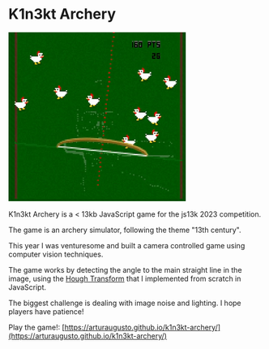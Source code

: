 # K1n3kt Archery

![demo](short_demo.gif "Short Demo")

K1n3kt Archery is a < 13kb JavaScript game for the js13k 2023 competition.

The game is an archery simulator, following the theme "13th century".

This year I was venturesome and built a camera controlled game using computer vision techniques.

The game works by detecting the angle to the main straight line in the image, using the [Hough Transform](https://en.wikipedia.org/wiki/Hough_transform) that I implemented from scratch in JavaScript.

The biggest challenge is dealing with image noise and lighting. I hope players have patience!

Play the game!: [https://arturaugusto.github.io/k1n3kt-archery/](https://arturaugusto.github.io/k1n3kt-archery/)